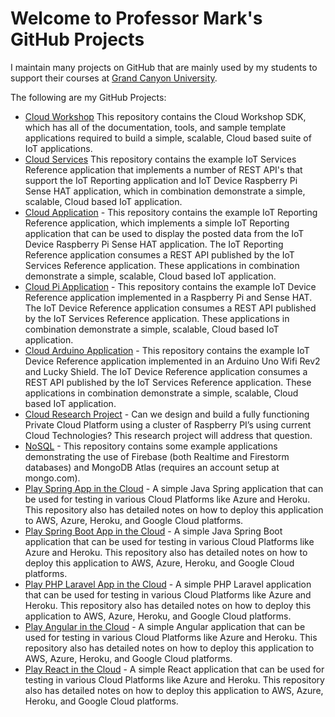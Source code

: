 # Welcome to Professor Mark's GitHub Projects
I maintain many projects on GitHub that are mainly used by my students to support their courses at [Grand Canyon University](https://gcu.edu). 

The following are my GitHub Projects:
* [Cloud Workshop](https://github.com/markreha/cloudworkshop/) This repository contains the Cloud Workshop SDK, which has all of the documentation, tools, and sample template applications required to build a simple, scalable, Cloud based suite of IoT applications.
* [Cloud Services](https://github.com/markreha/cloudservices/) This repository contains the example IoT Services Reference application that implements a number of REST API's that support the IoT Reporting application and IoT Device Raspberry Pi Sense HAT application, which in combination demonstrate a simple, scalable, Cloud based IoT application.
* [Cloud Application](https://github.com/markreha/cloudapp/) - This repository contains the example IoT Reporting Reference application, which implements a simple IoT Reporting application that can be used to display the posted data from the IoT Device Raspberry Pi Sense HAT application. The IoT Reporting Reference application consumes a REST API published by the IoT Services Reference application. These applications in combination demonstrate a simple, scalable, Cloud based IoT application.
* [Cloud Pi Application](https://github.com/markreha/cloudpi/) - This repository contains the example IoT Device Reference application implemented in a Raspberry Pi and Sense HAT. The IoT Device Reference application consumes a REST API published by the IoT Services Reference application. These applications in combination demonstrate a simple, scalable, Cloud based IoT application.
* [Cloud Arduino Application](https://github.com/markreha/cloudpi/) - This repository contains the example IoT Device Reference application implemented in an Arduino Uno Wifi Rev2 and Lucky Shield. The IoT Device Reference application consumes a REST API published by the IoT Services Reference application. These applications in combination demonstrate a simple, scalable, Cloud based IoT application.
* [Cloud Research Project](https://github.com/markreha/cloudrdp/) - Can we design and build a fully functioning Private Cloud Platform using a cluster of Raspberry PI’s using current Cloud Technologies? This research project will address that question.
* [NoSQL](https://github.com/markreha/nosql/) - This repository contains some example applications demonstrating the use of Firebase (both Realtime and Firestorm databases) and MongoDB Atlas (requires an account setup at mongo.com).
* [Play Spring App in the Cloud](https://github.com/markreha/playspring/) - A simple Java Spring application that can be used for testing in various Cloud Platforms like Azure and Heroku. This repository also has detailed notes on how to deploy this application to AWS, Azure, Heroku, and Google Cloud platforms.
* [Play Spring Boot App in the Cloud](https://github.com/markreha/playspringboot/) - A simple Java Spring Boot application that can be used for testing in various Cloud Platforms like Azure and Heroku. This repository also has detailed notes on how to deploy this application to AWS, Azure, Heroku, and Google Cloud platforms.
* [Play PHP Laravel App in the Cloud](https://github.com/markreha/playlaravel/) - A simple PHP Laravel application that can be used for testing in various Cloud Platforms like Azure and Heroku. This repository also has detailed notes on how to deploy this application to AWS, Azure, Heroku, and Google Cloud platforms.
* [Play Angular in the Cloud](https://github.com/markreha/playangular/) - A simple Angular application that can be used for testing in various Cloud Platforms like Azure and Heroku. This repository also has detailed notes on how to deploy this application to AWS, Azure, Heroku, and Google Cloud platforms.
* [Play React in the Cloud](https://github.com/markreha/playreact/) - A simple React application that can be used for testing in various Cloud Platforms like Azure and Heroku. This repository also has detailed notes on how to deploy this application to AWS, Azure, Heroku, and Google Cloud platforms.
